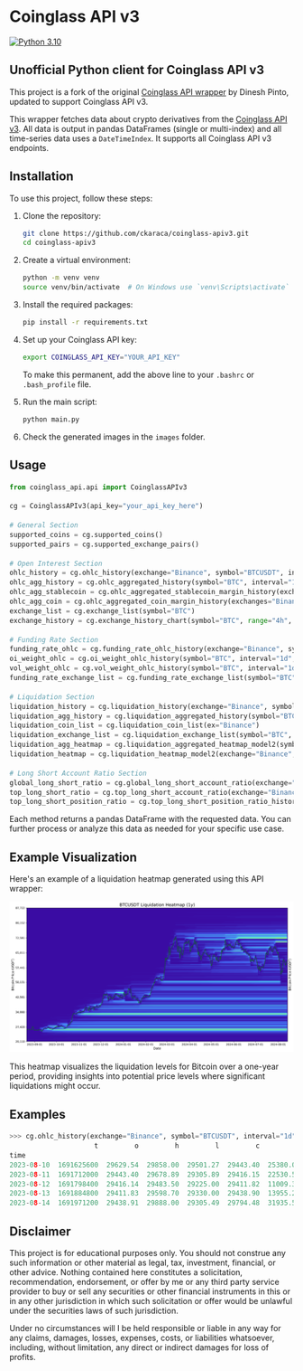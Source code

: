 # Coinglass API v3

[![Python 3.10](https://img.shields.io/badge/python-3.10+-blue.svg)](https://www.python.org/downloads/release/python-3100/)

## Unofficial Python client for Coinglass API v3

This project is a fork of the original [Coinglass API wrapper](https://github.com/dineshpinto/coinglass-api) by Dinesh Pinto, updated to support Coinglass API v3.

This wrapper fetches data about crypto derivatives from the [Coinglass API v3](https://coinglass.com/pricing). All data is output in pandas DataFrames (single or multi-index) and all time-series data uses a `DateTimeIndex`. It supports all Coinglass API v3 endpoints.

## Installation

To use this project, follow these steps:

1. Clone the repository:
   ```bash
   git clone https://github.com/ckaraca/coinglass-apiv3.git
   cd coinglass-apiv3
   ```

2. Create a virtual environment:
   ```bash
   python -m venv venv
   source venv/bin/activate  # On Windows use `venv\Scripts\activate`
   ```

3. Install the required packages:
   ```bash
   pip install -r requirements.txt
   ```

4. Set up your Coinglass API key:
   ```bash
   export COINGLASS_API_KEY="YOUR_API_KEY"
   ```
   
   To make this permanent, add the above line to your `.bashrc` or `.bash_profile` file.

5. Run the main script:
   ```bash
   python main.py
   ```

6. Check the generated images in the `images` folder.

## Usage

```python
from coinglass_api.api import CoinglassAPIv3

cg = CoinglassAPIv3(api_key="your_api_key_here")

# General Section
supported_coins = cg.supported_coins()
supported_pairs = cg.supported_exchange_pairs()

# Open Interest Section
ohlc_history = cg.ohlc_history(exchange="Binance", symbol="BTCUSDT", interval="1d", limit=10)
ohlc_agg_history = cg.ohlc_aggregated_history(symbol="BTC", interval="1d", limit=10)
ohlc_agg_stablecoin = cg.ohlc_aggregated_stablecoin_margin_history(exchanges="Binance", symbol="BTC", interval="1d", limit=10)
ohlc_agg_coin = cg.ohlc_aggregated_coin_margin_history(exchanges="Binance", symbol="BTC", interval="1d", limit=10)
exchange_list = cg.exchange_list(symbol="BTC")
exchange_history = cg.exchange_history_chart(symbol="BTC", range="4h", unit="USD")

# Funding Rate Section
funding_rate_ohlc = cg.funding_rate_ohlc_history(exchange="Binance", symbol="BTCUSDT", interval="1d", limit=10)
oi_weight_ohlc = cg.oi_weight_ohlc_history(symbol="BTC", interval="1d", limit=10)
vol_weight_ohlc = cg.vol_weight_ohlc_history(symbol="BTC", interval="1d", limit=10)
funding_rate_exchange_list = cg.funding_rate_exchange_list(symbol="BTC")

# Liquidation Section
liquidation_history = cg.liquidation_history(exchange="Binance", symbol="BTCUSDT", interval="1d", limit=10)
liquidation_agg_history = cg.liquidation_aggregated_history(symbol="BTC", interval="1d", limit=10)
liquidation_coin_list = cg.liquidation_coin_list(ex="Binance")
liquidation_exchange_list = cg.liquidation_exchange_list(symbol="BTC", range="1h")
liquidation_agg_heatmap = cg.liquidation_aggregated_heatmap_model2(symbol="BTC", range="3d")
liquidation_heatmap = cg.liquidation_heatmap_model2(exchange="Binance", symbol="BTCUSDT", range="3d")

# Long Short Account Ratio Section
global_long_short_ratio = cg.global_long_short_account_ratio(exchange="Binance", symbol="BTCUSDT", interval="1h", limit=168)
top_long_short_ratio = cg.top_long_short_account_ratio(exchange="Binance", symbol="BTCUSDT", interval="1h", limit=168)
top_long_short_position_ratio = cg.top_long_short_position_ratio_history(exchange="Binance", symbol="BTCUSDT", interval="1h", limit=168)
```

Each method returns a pandas DataFrame with the requested data. You can further process or analyze this data as needed for your specific use case.

## Example Visualization

Here's an example of a liquidation heatmap generated using this API wrapper:

![BTC Liquidation Heatmap](images/btc_liquidation_heatmap_v2_1y.png)

This heatmap visualizes the liquidation levels for Bitcoin over a one-year period, providing insights into potential price levels where significant liquidations might occur.

## Examples

```python
>>> cg.ohlc_history(exchange="Binance", symbol="BTCUSDT", interval="1d", limit=5).head()
                     t         o         h         l         c         v
time                                                                    
2023-08-10  1691625600  29629.54  29858.00  29501.27  29443.40  25380.02
2023-08-11  1691712000  29443.40  29678.89  29305.89  29416.15  22530.51
2023-08-12  1691798400  29416.14  29483.50  29225.00  29411.82  11009.36
2023-08-13  1691884800  29411.83  29598.70  29330.00  29438.90  13955.23
2023-08-14  1691971200  29438.91  29888.00  29305.49  29794.48  31935.55
```

## Disclaimer

This project is for educational purposes only. You should not construe any such information or other material as legal, tax, investment, financial, or other advice. Nothing contained here constitutes a solicitation, recommendation, endorsement, or offer by me or any third party service provider to buy or sell any securities or other financial instruments in this or in any other jurisdiction in which such solicitation or offer would be unlawful under the securities laws of such jurisdiction.

Under no circumstances will I be held responsible or liable in any way for any claims, damages, losses, expenses, costs, or liabilities whatsoever, including, without limitation, any direct or indirect damages for loss of profits.